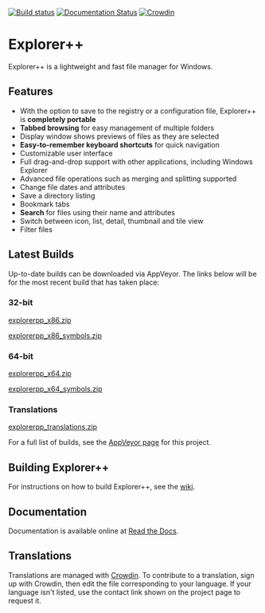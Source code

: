 [![Build status](https://ci.appveyor.com/api/projects/status/ggvn28se8xhes3x3/branch/master?svg=true)](https://ci.appveyor.com/project/derceg/explorerplusplus/branch/master)
[![Documentation Status](https://readthedocs.org/projects/explorerplusplus/badge/?version=latest)](https://explorerplusplus.readthedocs.io/en/latest/?badge=latest)
[![Crowdin](https://d322cqt584bo4o.cloudfront.net/explorerplusplus/localized.svg)](https://crowdin.com/project/explorerplusplus)

# Explorer++

Explorer++ is a lightweight and fast file manager for Windows.

## Features

* With the option to save to the registry or a configuration file, Explorer++ is __completely portable__
* __Tabbed browsing__ for easy management of multiple folders
* Display window shows previews of files as they are selected
* __Easy-to-remember keyboard shortcuts__ for quick navigation
* Customizable user interface
* Full drag-and-drop support with other applications, including Windows Explorer
* Advanced file operations such as merging and splitting supported
* Change file dates and attributes
* Save a directory listing
* Bookmark tabs
* __Search__ for files using their name and attributes
* Switch between icon, list, detail, thumbnail and tile view
* Filter files

## Latest Builds

Up-to-date builds can be downloaded via AppVeyor. The links below will be for the most recent build that has taken place:

### 32-bit

[explorerpp_x86.zip](https://ci.appveyor.com/api/projects/derceg/explorerplusplus/artifacts/explorerpp_x86.zip?branch=master&pr=false&job=Platform%3A%20Win32)

[explorerpp_x86_symbols.zip](https://ci.appveyor.com/api/projects/derceg/explorerplusplus/artifacts/explorerpp_x86_symbols.zip?branch=master&pr=false&job=Platform%3A%20Win32)

### 64-bit

[explorerpp_x64.zip](https://ci.appveyor.com/api/projects/derceg/explorerplusplus/artifacts/explorerpp_x64.zip?branch=master&pr=false&job=Platform%3A%20x64)

[explorerpp_x64_symbols.zip](https://ci.appveyor.com/api/projects/derceg/explorerplusplus/artifacts/explorerpp_x64_symbols.zip?branch=master&pr=false&job=Platform%3A%20x64)

### Translations

[explorerpp_translations.zip](https://ci.appveyor.com/api/projects/derceg/explorerplusplus/artifacts/explorerpp_translations.zip?branch=master&pr=false&job=Platform%3A%20Win32)

For a full list of builds, see the [AppVeyor page](https://ci.appveyor.com/project/derceg/explorerplusplus) for this project.

## Building Explorer++

For instructions on how to build Explorer++, see the [wiki](https://github.com/derceg/explorerplusplus/wiki/Building-Explorerplusplus).

## Documentation

Documentation is available online at [Read the Docs](https://explorerplusplus.readthedocs.io/en/latest/).

## Translations

Translations are managed with [Crowdin](https://crowdin.com/project/explorerplusplus). To contribute to a translation, sign up with Crowdin, then edit the file corresponding to your language. If your language isn't listed, use the contact link shown on the project page to request it. 
